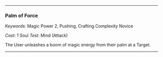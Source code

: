 ___

### Palm of Force

*Keywords*: Magic Power 2, Pushing, Crafting Complexity Novice

*Cost*: 1 Soul
*Test*: Mind (Attack)

The User unleashes a boom of magic energy from their palm at a Target.

___